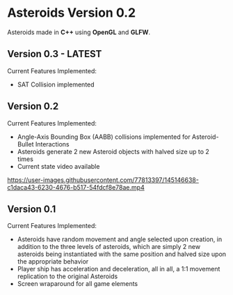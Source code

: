 # Asteroids Version 0.2

Asteroids made in **C++** using **OpenGL** and **GLFW**. 

## Version 0.3 - LATEST
Current Features Implemented:
- SAT Collision implemented


## Version 0.2
Current Features Implemented:

- Angle-Axis Bounding Box (AABB) collisions implemented for Asteroid-Bullet Interactions
- Asteroids generate 2 new Asteroid objects with halved size up to 2 times 
- Current state video available 

https://user-images.githubusercontent.com/77813397/145146638-c1daca43-6230-4676-b517-54fdcf8e78ae.mp4



## Version 0.1

Current Features Implemented:
- Asteroids have random movement and angle selected upon creation, in addition to the three levels of asteroids, which are simply 2 new asteroids being instantiated with the same position and halved size upon the appropriate behavior
- Player ship has acceleration and deceleration, all in all, a 1:1 movement replication to the original Asteroids
- Screen wraparound for all game elements






